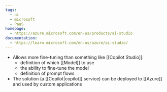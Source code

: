 ```yaml
---
tags:
  - ai
  - microsoft
  - PaaS
homepage:
  - https://azure.microsoft.com/en-us/products/ai-studio
documentation:
  - https://learn.microsoft.com/en-us/azure/ai-studio/
---
```

- Allows more fine-tuning than something like [[Copilot Studio]]:
	- definition of which [[Model]] to use
	- the ability to fine-tune the model
	- definition of prompt flows
- The solution (a [[Copilot|copilot]] service) can be deployed to [[Azure]] and used by custom applications